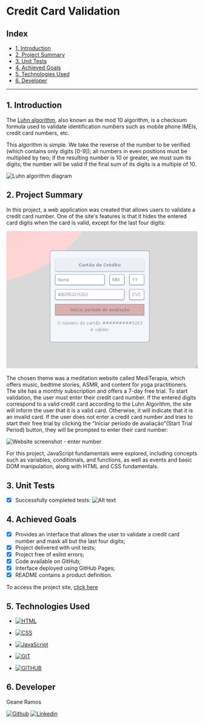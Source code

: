 # Credit Card Validation

## Index

- [1. Introduction](#1-introduction)
- [2. Project Summary](#2-project-summary)
- [3. Unit Tests](#3-unit-tests)
- [4. Achieved Goals](#4-achieved-goals)
- [5. Technologies Used](#5-technologies-used)
- [6. Developer](#6-developer)

---

## 1. Introduction

The [Luhn algorithm](https://en.wikipedia.org/wiki/Luhn_algorithm), also known as the mod 10 algorithm, is a checksum formula used to validate identification numbers such as mobile phone IMEIs, credit card numbers, etc.

This algorithm is simple. We take the reverse of the number to be verified (which contains only digits [0-9]); all numbers in even positions must be multiplied by two; if the resulting number is 10 or greater, we must sum its digits; the number will be valid if the final sum of its digits is a multiple of 10.

![Luhn algorithm diagram](https://www.101computing.net/wp/wp-content/uploads/Luhn-Algorithm.png)

## 2. Project Summary

In this project, a web application was created that allows users to validate a credit card number. One of the site's features is that it hides the entered card digits when the card is valid, except for the last four digits:

![Website screenshot](src/img/card%20validation.png)

The chosen theme was a meditation website called MediTerapia, which offers music, bedtime stories, ASMR, and content for yoga practitioners. The site has a monthly subscription and offers a 7-day free trial. To start validation, the user must enter their credit card number. If the entered digits correspond to a valid credit card according to the Luhn Algorithm, the site will inform the user that it is a valid card. Otherwise, it will indicate that it is an invalid card. If the user does not enter a credit card number and tries to start their free trial by clicking the "Iniciar período de avaliação"(Start Trial Period) button, they will be prompted to enter their card number:

![Website screenshot - enter number](src/img/card%20validation%20-%20insira%20n%C3%BAmero.png)

For this project, JavaScript fundamentals were explored, including concepts such as variables, conditionals, and functions, as well as events and basic DOM manipulation, along with HTML and CSS fundamentals.

## 3. Unit Tests

- [x] Successfully completed tests:
      ![Alt text](src/img/testes%20unit%C3%A1rios.png)

## 4. Achieved Goals

- [x] Provides an interface that allows the user to validate a credit card number and mask all but the last four digits;
- [x] Project delivered with unit tests;
- [x] Project free of eslint errors;
- [x] Code available on GitHub;
- [x] Interface deployed using GitHub Pages;
- [x] README contains a product definition.

To access the project site, [click here](https://geanemr.github.io/SAP010-card-validation/)

## 5. Technologies Used

- [![HTML](https://img.shields.io/badge/HTML5-E34F26?style=for-the-badge&logo=html5&logoColor=white&link=https)](https://developer.mozilla.org/en-US/docs/Learn/Getting_started_with_the_web/HTML_basics)

- [![CSS](https://img.shields.io/badge/CSS3-1572B6?style=for-the-badge&logo=css3&logoColor=white&link=https)](https://developer.mozilla.org/en-US/docs/Learn/CSS/First_steps)

- [![JavaScript](https://img.shields.io/badge/JavaScript-F7DF1E?style=for-the-badge&logo=javascript&logoColor=black&link=https)](https://developer.mozilla.org/en-US/docs/Web/JavaScript)

- [![GIT](https://img.shields.io/badge/Git-E34F26?style=for-the-badge&logo=git&logoColor=white&link=https)](https://git-scm.com/)

- [![GITHUB](https://img.shields.io/badge/GitHub-100000?style=for-the-badge&logo=github&logoColor=white&link=https)](https://github.com/)

## 6. Developer

Geane Ramos

[![Github](https://img.shields.io/badge/-Github-000?style=flat-square&logo=Github&logoColor=white&link=https)](https://github.com/geanemr) [![Linkedin](https://img.shields.io/badge/-LinkedIn-blue?style=flat-square&logo=Linkedin&logoColor=white&link=https://linkedin.com/in/geane-moraes-ramos)](https://www.linkedin.com/in/geane-moraes-ramos/)
